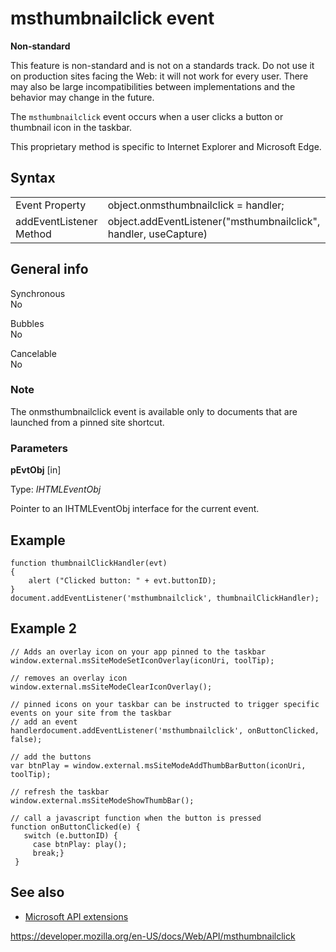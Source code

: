 # msthumbnailclick event

**Non-standard**

This feature is non-standard and is not on a standards track. Do not use it on production sites facing the Web: it will not work for every user. There may also be large incompatibilities between implementations and the behavior may change in the future.

The `msthumbnailclick` event occurs when a user clicks a button or thumbnail icon in the taskbar.

This proprietary method is specific to Internet Explorer and Microsoft Edge.

## Syntax

<table><tbody><tr class="odd"><td>Event Property</td><td>object.onmsthumbnailclick = handler;</td></tr><tr class="even"><td>addEventListener Method</td><td>object.addEventListener("msthumbnailclick", handler, useCapture)</td></tr></tbody></table>

## General info

Synchronous  
No

Bubbles  
No

Cancelable  
No

### Note

The onmsthumbnailclick event is available only to documents that are launched from a pinned site shortcut.

### Parameters

**pEvtObj** \[in\]

Type: _IHTMLEventObj_

Pointer to an IHTMLEventObj interface for the current event.

## Example

    function thumbnailClickHandler(evt)
    {
        alert ("Clicked button: " + evt.buttonID);
    }
    document.addEventListener('msthumbnailclick', thumbnailClickHandler);

## Example 2

    // Adds an overlay icon on your app pinned to the taskbar
    window.external.msSiteModeSetIconOverlay(iconUri, toolTip);

    // removes an overlay icon
    window.external.msSiteModeClearIconOverlay();

    // pinned icons on your taskbar can be instructed to trigger specific events on your site from the taskbar
    // add an event
    handlerdocument.addEventListener('msthumbnailclick', onButtonClicked, false);

    // add the buttons
    var btnPlay = window.external.msSiteModeAddThumbBarButton(iconUri, toolTip);

    // refresh the taskbar
    window.external.msSiteModeShowThumbBar();

    // call a javascript function when the button is pressed
    function onButtonClicked(e) {
       switch (e.buttonID) {
         case btnPlay: play();
         break;}
     }

## See also

- [Microsoft API extensions](microsoft_extensions)

<a href="https://developer.mozilla.org/en-US/docs/Web/API/msthumbnailclick" class="_attribution-link">https://developer.mozilla.org/en-US/docs/Web/API/msthumbnailclick</a>
